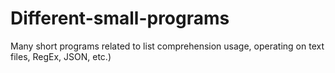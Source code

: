 # Different-small-programs
Many short programs related to list comprehension usage, operating on text files, RegEx, JSON, etc.)
